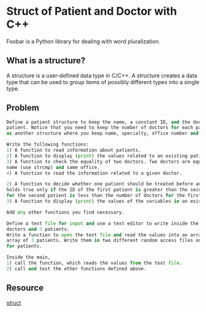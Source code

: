 # Struct of Patient and Doctor with C++

Foobar is a Python library for dealing with word pluralization.

## What is a structure?

A structure is a user-defined data type in C/C++. A structure creates a data type that can be used to group items of possibly different types into a single type.

## Problem

```python
Define a patient structure to keep the name, a constant ID, and the doctor(s) treating the
patient. Notice that you need to keep the number of doctors for each patient. Define the doctor
as another structure where you keep name, specialty, office number and age.

Write the following functions:
1) A function to read information about patients.
2) A function to display (print) the values related to an existing patient.
3) A function to check the equality of two doctors. Two doctors are equal if they have the same
name (use strcmp) and same office.
4) A function to read the information related to a given doctor.

2) A function to decide whether one patient should be treated before another patient. The check
holds true only if the ID of the first patient is greater than the second, and the number of doctors
for the second patient is less than the number of doctors for the first patient.
3) A function to display (print) the values of the variables in an existing doctor.

Add any other functions you find necessary.

Define a text file for input and use a text editor to write inside the file information related to 7
doctors and 3 patients.
Write a function to open the text file and read the values into an array of 7 doctors and another
array of 3 patients. Write them in two different random access files one for doctors and the other
for patients.

Inside the main,
1) call the function, which reads the values from the text file.
2) call and test the other functions defined above.
```

## Resource
[struct](https://www.geeksforgeeks.org/structures-in-cpp/)

